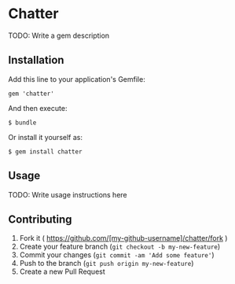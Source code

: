 # Chatter

TODO: Write a gem description

## Installation

Add this line to your application's Gemfile:

    gem 'chatter'

And then execute:

    $ bundle

Or install it yourself as:

    $ gem install chatter

## Usage

TODO: Write usage instructions here

## Contributing

1. Fork it ( https://github.com/[my-github-username]/chatter/fork )
2. Create your feature branch (`git checkout -b my-new-feature`)
3. Commit your changes (`git commit -am 'Add some feature'`)
4. Push to the branch (`git push origin my-new-feature`)
5. Create a new Pull Request
